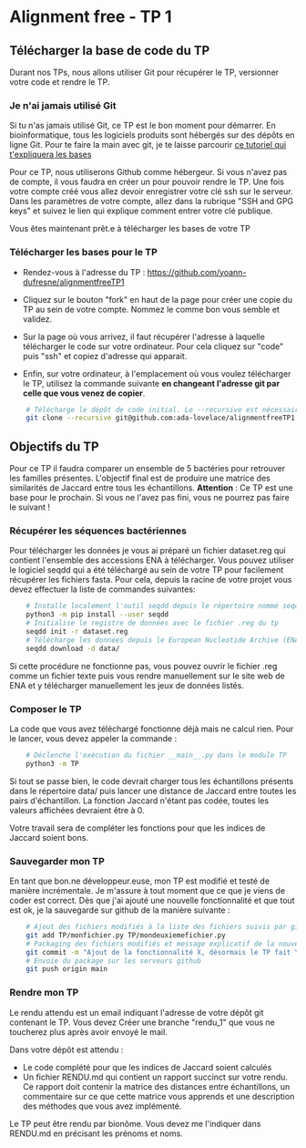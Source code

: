 
# Alignment free - TP 1

## Télécharger la base de code du TP

Durant nos TPs, nous allons utiliser Git pour récupérer le TP, versionner votre code et rendre le TP. 

### Je n'ai jamais utilisé Git

Si tu n'as jamais utilisé Git, ce TP est le bon moment pour démarrer. En bioinformatique, tous les logiciels produits sont hébergés sur des dépôts en ligne Git.
Pour te faire la main avec git, je te laisse parcourir [ce tutoriel qui t'expliquera les bases](https://git.goffinet.org/02-les-bases-de-git)

Pour ce TP, nous utiliserons Github comme hébergeur. Si vous n'avez pas de compte, il vous faudra en créer un pour pouvoir rendre le TP.
Une fois votre compte créé vous allez devoir enregistrer votre clé ssh sur le serveur. Dans les paramètres de votre compte, allez dans la rubrique "SSH and GPG keys" et suivez le lien qui explique comment entrer votre clé publique.

Vous êtes maintenant prêt.e à télécharger les bases de votre TP

### Télécharger les bases pour le TP

* Rendez-vous à l'adresse du TP : https://github.com/yoann-dufresne/alignmentfreeTP1

* Cliquez sur le bouton "fork" en haut de la page pour créer une copie du TP au sein de votre compte. Nommez le comme bon vous semble et validez.

* Sur la page où vous arrivez, il faut récupérer l'adresse à laquelle télécharger le code sur votre ordinateur. Pour cela cliquez sur "code" puis "ssh" et copiez d'adresse qui apparait.

* Enfin, sur votre ordinateur, à l'emplacement où vous voulez télécharger le TP, utilisez la commande suivante **en changeant l'adresse git par celle que vous venez de copier**.

```bash
    # Télécharge le dépôt de code initial. Le --recursive est nécessaire pour télécharger les sous-dépôts liés.
    git clone --recursive git@github.com:ada-lovelace/alignmentfreeTP1.git
```


## Objectifs du TP

Pour ce TP il faudra comparer un ensemble de 5 bactéries pour retrouver les familles présentes. L'objectif final est de produire une matrice des similarités de Jaccard entre tous les échantillons.
**Attention** : Ce TP est une base pour le prochain. Si vous ne l'avez pas fini, vous ne pourrez pas faire le suivant !

### Récupérer les séquences bactériennes

Pour télécharger les données je vous ai préparé un fichier dataset.reg qui contient l'ensemble des accessions ENA à télécharger.
Vous pouvez utiliser le logiciel seqdd qui a été téléchargé au sein de votre TP pour facilement récupérer les fichiers fasta.
Pour cela, depuis la racine de votre projet vous devez effectuer la liste de commandes suivantes:

```bash
    # Installe localement l'outil seqdd depuis le répertoire nommé seqdd
    python3 -m pip install --user seqdd
    # Initialise le registre de données avec le fichier .reg du tp
    seqdd init -r dataset.reg
    # Télécharge les données depuis le European Nucleotide Archive (ENA)
    seqdd download -d data/
```

Si cette procédure ne fonctionne pas, vous pouvez ouvrir le fichier .reg comme un fichier texte puis vous rendre manuellement sur le site web de ENA et y télécharger manuellement les jeux de données listés.

### Composer le TP

La code que vous avez téléchargé fonctionne déjà mais ne calcul rien.
Pour le lancer, vous devez appeler la commande :

```bash
    # Déclenche l'exécution du fichier __main__.py dans le module TP
    python3 -m TP
```

Si tout se passe bien, le code devrait charger tous les échantillons présents dans le répertoire data/ puis lancer une distance de Jaccard entre toutes les pairs d'échantillon.
La fonction Jaccard n'étant pas codée, toutes les valeurs affichées devraient être à 0.

Votre travail sera de compléter les fonctions pour que les indices de Jaccard soient bons.


### Sauvegarder mon TP

En tant que bon.ne développeur.euse, mon TP est modifié et testé de manière incrémentale. Je m'assure à tout moment que ce que je viens de coder est correct.
Dès que j'ai ajouté une nouvelle fonctionnalité et que tout est ok, je la sauvegarde sur github de la manière suivante :

```bash
    # Ajout des fichiers modifiés à la liste des fichiers suivis par git
    git add TP/monfichier.py TP/mondeuxiemefichier.py
    # Packaging des fichiers modifiés et message explicatif de la nouvelle fonctionnalité
    git commit -m "Ajout de la fonctionnalité X, désormais le TP fait Y"
    # Envoie du package sur les serveurs github
    git push origin main
```

### Rendre mon TP

Le rendu attendu est un email indiquant l'adresse de votre dépôt git contenant le TP.
Vous devez Créer une branche "rendu_1" que vous ne toucherez plus après avoir envoyé le mail.

Dans votre dépôt est attendu :
* Le code complété pour que les indices de Jaccard soient calculés
* Un fichier RENDU.md qui contient un rapport succinct sur votre rendu. Ce rapport doit contenir la matrice des distances entre échantillons, un commentaire sur ce que cette matrice vous apprends et une description des méthodes que vous avez implémenté.

Le TP peut être rendu par bionôme. Vous devez me l'indiquer dans RENDU.md en précisant les prénoms et noms.
